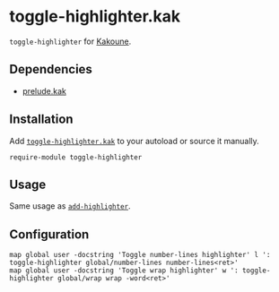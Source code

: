 # toggle-highlighter.kak

`toggle-highlighter` for [Kakoune].

## Dependencies

- [prelude.kak]

[prelude.kak]: https://github.com/alexherbo2/prelude.kak

## Installation

Add [`toggle-highlighter.kak`](rc/toggle-highlighter.kak) to your autoload or source it manually.

``` kak
require-module toggle-highlighter
```

## Usage

Same usage as [`add-highlighter`].

## Configuration

``` kak
map global user -docstring 'Toggle number-lines highlighter' l ': toggle-highlighter global/number-lines number-lines<ret>'
map global user -docstring 'Toggle wrap highlighter' w ': toggle-highlighter global/wrap wrap -word<ret>'
```

[Kakoune]: https://kakoune.org
[`add-highlighter`]: https://github.com/mawww/kakoune/blob/master/doc/pages/highlighters.asciidoc
